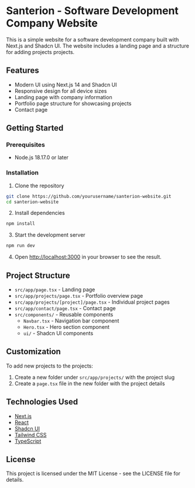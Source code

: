 # Santerion - Software Development Company Website

This is a simple website for a software development company built with Next.js and Shadcn UI. The website includes a landing page and a structure for adding projects projects.

## Features

- Modern UI using Next.js 14 and Shadcn UI
- Responsive design for all device sizes
- Landing page with company information
- Portfolio page structure for showcasing projects
- Contact page

## Getting Started

### Prerequisites

- Node.js 18.17.0 or later

### Installation

1. Clone the repository
```bash
git clone https://github.com/yourusername/santerion-website.git
cd santerion-website
```

2. Install dependencies
```bash
npm install
```

3. Start the development server
```bash
npm run dev
```

4. Open [http://localhost:3000](http://localhost:3000) in your browser to see the result.

## Project Structure

- `src/app/page.tsx` - Landing page
- `src/app/projects/page.tsx` - Portfolio overview page
- `src/app/projects/[project]/page.tsx` - Individual project pages
- `src/app/contact/page.tsx` - Contact page
- `src/components/` - Reusable components
  - `Navbar.tsx` - Navigation bar component
  - `Hero.tsx` - Hero section component
  - `ui/` - Shadcn UI components

## Customization

To add new projects to the projects:

1. Create a new folder under `src/app/projects/` with the project slug
2. Create a `page.tsx` file in the new folder with the project details

## Technologies Used

- [Next.js](https://nextjs.org/)
- [React](https://reactjs.org/)
- [Shadcn UI](https://ui.shadcn.com/)
- [Tailwind CSS](https://tailwindcss.com/)
- [TypeScript](https://www.typescriptlang.org/)

## License

This project is licensed under the MIT License - see the LICENSE file for details.
